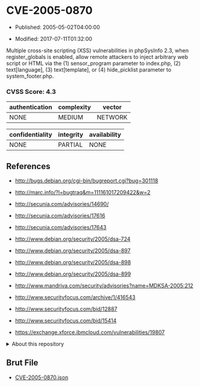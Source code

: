 # CVE-2005-0870

- Published: 2005-05-02T04:00:00

- Modified: 2017-07-11T01:32:00

Multiple cross-site scripting (XSS) vulnerabilities in phpSysInfo 2.3, when register_globals is enabled, allow remote attackers to inject arbitrary web script or HTML via the (1) sensor_program parameter to index.php, (2) text[language], (3) text[template], or (4) hide_picklist parameter to system_footer.php.

### CVSS Score: **4.3**

| authentication | complexity | vector |
| --- | --- | --- |
| NONE | MEDIUM | NETWORK |

| confidentiality | integrity | availability |
| --- | --- | --- |
| NONE | PARTIAL | NONE |

## References

* http://bugs.debian.org/cgi-bin/bugreport.cgi?bug=301118

* http://marc.info/?l=bugtraq&m=111161017209422&w=2

* http://secunia.com/advisories/14690/

* http://secunia.com/advisories/17616

* http://secunia.com/advisories/17643

* http://www.debian.org/security/2005/dsa-724

* http://www.debian.org/security/2005/dsa-897

* http://www.debian.org/security/2005/dsa-898

* http://www.debian.org/security/2005/dsa-899

* http://www.mandriva.com/security/advisories?name=MDKSA-2005:212

* http://www.securityfocus.com/archive/1/416543

* http://www.securityfocus.com/bid/12887

* http://www.securityfocus.com/bid/15414

* https://exchange.xforce.ibmcloud.com/vulnerabilities/19807

<details>
<summary>About this repository</summary> 

  This repository is part of the project [Live Hack CVE](https://github.com/Live-Hack-CVE). Main website can be found [www.live-hack.org](https://www.live-hack.org) 
  
  Made by [Sn0wAlice](https://github.com/Sn0wAlice) for the people that care about security and need to have a feed of the latest CVEs. Hope you enjoy it, don't forget to star the repo and follow me on [Twitter](https://twitter.com/Sn0wAlice) and [Github](https://github.com/Sn0wAlice). And that is my [personnal website](https://www.alice-snow.me/)

  - [Home Page](https://github.com/Live-Hack-CVE)
  - [Framework](https://github.com/Live-Hack-CVE/cve-framework)
  - [CVE database](https://github.com/Live-Hack-CVE/full_database)
  - [Changelog](https://github.com/Live-Hack-CVE/Changelog)
</details>

## Brut File

* [CVE-2005-0870.json](https://raw.githubusercontent.com/Live-Hack-CVE/full_database/main/cves/2005/CVE-2005-0870.json)

